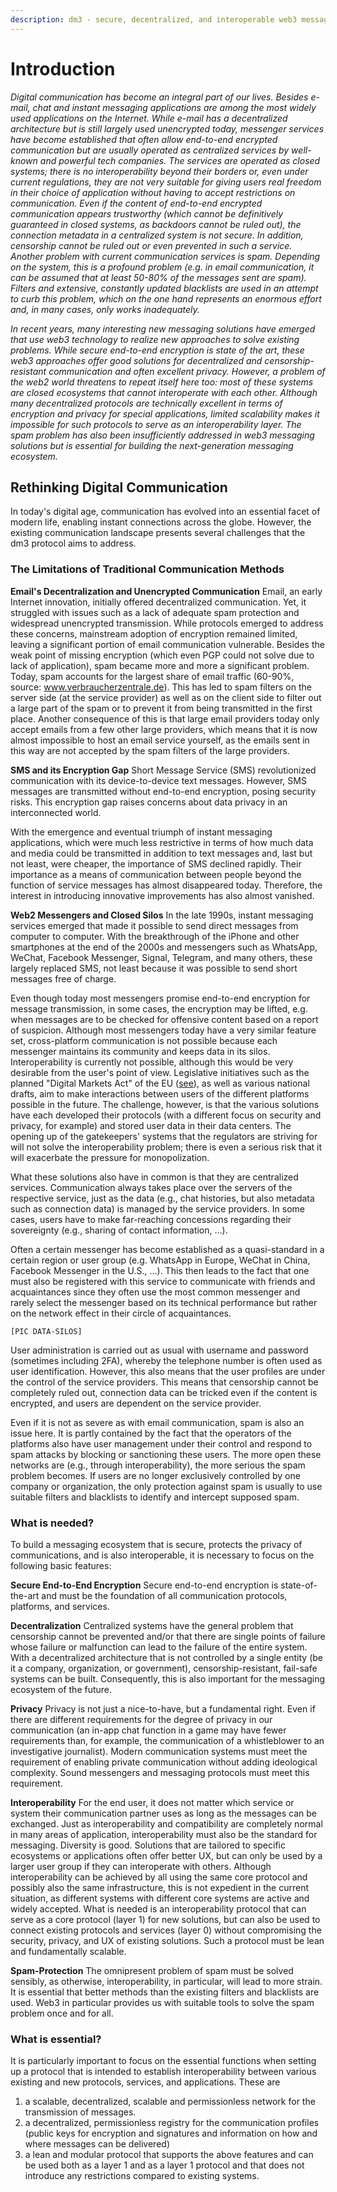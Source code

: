 ```yaml
---
description: dm3 - secure, decentralized, and interoperable web3 messaging
---
```


# Introduction

_Digital communication has become an integral part of our lives. Besides e-mail, chat and instant messaging applications are among the most widely used applications on the Internet. While e-mail has a decentralized architecture but is still largely used unencrypted today, messenger services have become established that often allow end-to-end encrypted communication but are usually operated as centralized services by well-known and powerful tech companies. The services are operated as closed systems; there is no interoperability beyond their borders or, even under current regulations, they are not very suitable for giving users real freedom in their choice of application without having to accept restrictions on communication. Even if the content of end-to-end encrypted communication appears trustworthy (which cannot be definitively guaranteed in closed systems, as backdoors cannot be ruled out), the connection metadata in a centralized system is not secure. In addition, censorship cannot be ruled out or even prevented in such a service. Another problem with current communication services is spam. Depending on the system, this is a profound problem (e.g. in email communication, it can be assumed that at least 50-80% of the messages sent are spam). Filters and extensive, constantly updated blacklists are used in an attempt to curb this problem, which on the one hand represents an enormous effort and, in many cases, only works inadequately._

_In recent years, many interesting new messaging solutions have emerged that use web3 technology to realize new approaches to solve existing problems. While secure end-to-end encryption is state of the art, these web3 approaches offer good solutions for decentralized and censorship-resistant communication and often excellent privacy. However, a problem of the web2 world threatens to repeat itself here too: most of these systems are closed ecosystems that cannot interoperate with each other. Although many decentralized protocols are technically excellent in terms of encryption and privacy for special applications, limited scalability makes it impossible for such protocols to serve as an interoperability layer. The spam problem has also been insufficiently addressed in web3 messaging solutions but is essential for building the next-generation messaging ecosystem._

## Rethinking Digital Communication

In today's digital age, communication has evolved into an essential facet of modern life, enabling instant connections across the globe. However, the existing communication landscape presents several challenges that the dm3 protocol aims to address.

### **The Limitations of Traditional Communication Methods**

**Email's Decentralization and Unencrypted Communication** Email, an early Internet innovation, initially offered decentralized communication. Yet, it struggled with issues such as a lack of adequate spam protection and widespread unencrypted transmission. While protocols emerged to address these concerns, mainstream adoption of encryption remained limited, leaving a significant portion of email communication vulnerable. Besides the weak point of missing encryption (which even PGP could not solve due to lack of application), spam became more and more a significant problem. Today, spam accounts for the largest share of email traffic (60-90%, source: www.verbraucherzentrale.de). This has led to spam filters on the server side (at the service provider) as well as on the client side to filter out a large part of the spam or to prevent it from being transmitted in the first place. Another consequence of this is that large email providers today only accept emails from a few other large providers, which means that it is now almost impossible to host an email service yourself, as the emails sent in this way are not accepted by the spam filters of the large providers.

**SMS and its Encryption Gap** Short Message Service (SMS) revolutionized communication with its device-to-device text messages. However, SMS messages are transmitted without end-to-end encryption, posing security risks. This encryption gap raises concerns about data privacy in an interconnected world.

With the emergence and eventual triumph of instant messaging applications, which were much less restrictive in terms of how much data and media could be transmitted in addition to text messages and, last but not least, were cheaper, the importance of SMS declined rapidly. Their importance as a means of communication between people beyond the function of service messages has almost disappeared today. Therefore, the interest in introducing innovative improvements has also almost vanished.

**Web2 Messengers and Closed Silos** In the late 1990s, instant messaging services emerged that made it possible to send direct messages from computer to computer. With the breakthrough of the iPhone and other smartphones at the end of the 2000s and messengers such as WhatsApp, WeChat, Facebook Messenger, Signal, Telegram, and many others, these largely replaced SMS, not least because it was possible to send short messages free of charge.

Even though today most messengers promise end-to-end encryption for message transmission, in some cases, the encryption may be lifted, e.g. when messages are to be checked for offensive content based on a report of suspicion. Although most messengers today have a very similar feature set, cross-platform communication is not possible because each messenger maintains its community and keeps data in its silos. Interoperability is currently not possible, although this would be very desirable from the user's point of view. Legislative initiatives such as the planned "Digital Markets Act" of the EU ([see](https://eur-lex.europa.eu/legal-content/EN/TXT/?uri=celex%3A32022R2065)), as well as various national drafts, aim to make interactions between users of the different platforms possible in the future. The challenge, however, is that the various solutions have each developed their protocols (with a different focus on security and privacy, for example) and stored user data in their data centers. The opening up of the gatekeepers' systems that the regulators are striving for will not solve the interoperability problem; there is even a serious risk that it will exacerbate the pressure for monopolization.

What these solutions also have in common is that they are centralized services. Communication always takes place over the servers of the respective service, just as the data (e.g., chat histories, but also metadata such as connection data) is managed by the service providers. In some cases, users have to make far-reaching concessions regarding their sovereignty (e.g., sharing of contact information, ...).

Often a certain messenger has become established as a quasi-standard in a certain region or user group (e.g. WhatsApp in Europe, WeChat in China, Facebook Messenger in the U.S., ...). This then leads to the fact that one must also be registered with this service to communicate with friends and acquaintances since they often use the most common messenger and rarely select the messenger based on its technical performance but rather on the network effect in their circle of acquaintances.

`[PIC DATA-SILOS]`

User administration is carried out as usual with username and password (sometimes including 2FA), whereby the telephone number is often used as user identification. However, this also means that the user profiles are under the control of the service providers. This means that censorship cannot be completely ruled out, connection data can be tricked even if the content is encrypted, and users are dependent on the service provider.

Even if it is not as severe as with email communication, spam is also an issue here. It is partly contained by the fact that the operators of the platforms also have user management under their control and respond to spam attacks by blocking or sanctioning these users. The more open these networks are (e.g., through interoperability), the more serious the spam problem becomes. If users are no longer exclusively controlled by one company or organization, the only protection against spam is usually to use suitable filters and blacklists to identify and intercept supposed spam.

### **What is needed?**

To build a messaging ecosystem that is secure, protects the privacy of communications, and is also interoperable, it is necessary to focus on the following basic features:

**Secure End-to-End Encryption** Secure end-to-end encryption is state-of-the-art and must be the foundation of all communication protocols, platforms, and services.

**Decentralization** Centralized systems have the general problem that censorship cannot be prevented and/or that there are single points of failure whose failure or malfunction can lead to the failure of the entire system. With a decentralized architecture that is not controlled by a single entity (be it a company, organization, or government), censorship-resistant, fail-safe systems can be built. Consequently, this is also important for the messaging ecosystem of the future.

**Privacy** Privacy is not just a nice-to-have, but a fundamental right. Even if there are different requirements for the degree of privacy in our communication (an in-app chat function in a game may have fewer requirements than, for example, the communication of a whistleblower to an investigative journalist). Modern communication systems must meet the requirement of enabling private communication without adding ideological complexity. Sound messengers and messaging protocols must meet this requirement.

**Interoperability** For the end user, it does not matter which service or system their communication partner uses as long as the messages can be exchanged. Just as interoperability and compatibility are completely normal in many areas of application, interoperability must also be the standard for messaging. Diversity is good. Solutions that are tailored to specific ecosystems or applications often offer better UX, but can only be used by a larger user group if they can interoperate with others. Although interoperability can be achieved by all using the same core protocol and possibly also the same infrastructure, this is not expedient in the current situation, as different systems with different core systems are active and widely accepted. What is needed is an interoperability protocol that can serve as a core protocol (layer 1) for new solutions, but can also be used to connect existing protocols and services (layer 0) without compromising the security, privacy, and UX of existing solutions. Such a protocol must be lean and fundamentally scalable.

**Spam-Protection** The omnipresent problem of spam must be solved sensibly, as otherwise, interoperability, in particular, will lead to more strain. It is essential that better methods than the existing filters and blacklists are used. Web3 in particular provides us with suitable tools to solve the spam problem once and for all.

### **What is essential?**

It is particularly important to focus on the essential functions when setting up a protocol that is intended to establish interoperability between various existing and new protocols, services, and applications. These are

1. a scalable, decentralized, scalable and permissionless network for the transmission of messages.
2. a decentralized, permissionless registry for the communication profiles (public keys for encryption and signatures and information on how and where messages can be delivered)
3. a lean and modular protocol that supports the above features and can be used both as a layer 1 and as a layer 1 protocol and that does not introduce any restrictions compared to existing systems.
